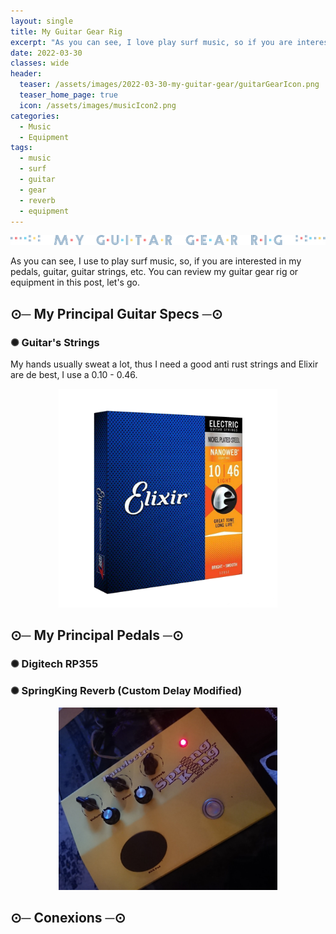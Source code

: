 ```yaml
---
layout: single
title: My Guitar Gear Rig
excerpt: "As you can see, I love play surf music, so if you are interested in my pedals, guitar, guitar Strings, etc. You can review my guitar gear rig or equipment."
date: 2022-03-30
classes: wide
header:
  teaser: /assets/images/2022-03-30-my-guitar-gear/guitarGearIcon.png
  teaser_home_page: true
  icon: /assets/images/musicIcon2.png
categories:
  - Music
  - Equipment
tags:
  - music
  - surf
  - guitar
  - gear
  - reverb
  - equipment
---
```


<p align="center">
  <img src="/assets/images/2022-03-30-my-guitar-gear/miGuitarRigText.png">
</p>

As you can see, I use to play surf music, so, if you are interested in my pedals, guitar, guitar strings, etc. You can review my guitar gear rig or equipment in this post, let's go.

## ⊙─ My Principal Guitar Specs ─⊙

### ✺ Guitar's Strings

My hands usually sweat a lot, thus I need a good anti rust strings and Elixir are de best, I use a 0.10 - 0.46.

<p align="center">
  <img src="/assets/images/2022-03-30-my-guitar-gear/Elixir.png" width="350">
</p>

## ⊙─ My Principal Pedals ─⊙

### ✺ Digitech RP355

### ✺ SpringKing Reverb (Custom Delay Modified)
<p align="center">
  <img src="/assets/images/2022-03-30-my-guitar-gear/springCrop.png" width="350">
</p>

## ⊙─ Conexions ─⊙